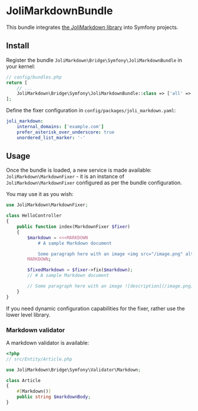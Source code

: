 # JoliMarkdownBundle

This bundle integrates [the JoliMarkdown library](https://github.com/jolicode/JoliMarkdown) into Symfony projects.

## Install

Register the bundle `JoliMarkdown\Bridge\Symfony\JoliMarkdownBundle` in your kernel:

```php
// config/bundles.php
return [
    // ...
    JoliMarkdown\Bridge\Symfony\JoliMarkdownBundle::class => ['all' => true],
];
```

Define the fixer configuration in `config/packages/joli_markdown.yaml`:

```yaml
joli_markdown:
    internal_domains: ['example.com']
    prefer_asterisk_over_underscore: true
    unordered_list_marker: '-'
```

## Usage

Once the bundle is loaded, a new service is made available: `JoliMarkdown\MarkdownFixer` - it is an instance of `JoliMarkdown\MarkdownFixer` configured as per the bundle configuration.

You may use it as you wish:

```php
use JoliMarkdown\MarkdownFixer;

class HelloController
{
    public function index(MarkdownFixer $fixer)
    {
        $markdown = <<<MARKDOWN
            # A sample Markdown document

            Some paragraph here with an image <img src="/image.png" alt="description" /> inside.
        MARKDOWN;

        $fixedMarkdown = $fixer->fix($markdown);
        // # A sample Markdown document

        // Some paragraph here with an image ![description](/image.png) inside.
    }
}
```

If you need dynamic configuration capabilities for the fixer, rather use the lower level library.

### Markdown validator

A markdown validator is available:

```php
<?php
// src/Entity/Article.php

use JoliMarkdown\Bridge\Symfony\Validator\Markdown;

class Article
{
    #[Markdown()]
    public string $markdownBody;
}
```
